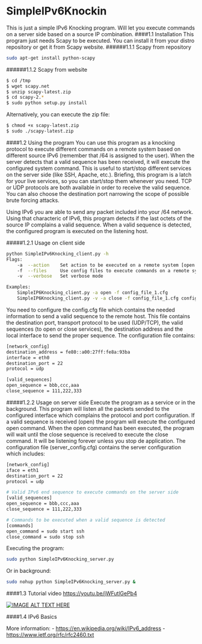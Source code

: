 # SimpleIPv6Knockin
This is just a simple IPv6 Knocking program. Will let you execute commands on a server side based on a source IP combination. 
####1.1 Installation
This program just needs Scapy to be executed. You can install it from your distro repository or get it from Scapy website.
######1.1.1 Scapy from repository
```sh
sudo apt-get install python-scapy
```
######1.1.2 Scapy from website
```sh
$ cd /tmp
$ wget scapy.net
$ unzip scapy-latest.zip
$ cd scapy-2.*
$ sudo python setup.py install
```
Alternatively, you can execute the zip file:
```sh
$ chmod +x scapy-latest.zip
$ sudo ./scapy-latest.zip
```

####1.2 Using the program 
You can use this program as a knocking protocol to execute different commands on a remote system based on different source IPv6 (remember that /64 is assigned to the user). When the server detects that a valid sequence has been received, it will execute the configured system command. This is useful to start/stop different services on the server side (like SSH, Apache, etc.). Briefing, this program is a latch for your live services, so you can start/stop them whenever you need. TCP or UDP protocols are both available in order to receive the valid sequence. You can also choose the destination port narrowing the scope of possible brute forcing attacks. 

Using IPv6 you are able to send any packet included into your /64 network. Using that characteric of IPv6, this program detects if the last octets of the source IP complains a valid sequence. When a valid sequence is detected, the configured program is executed on the listening host. 

#####1.2.1 Usage on client side
```sh
python SimpleIPv6Knocking_client.py -h
Flags:
    -a  --action    Set action to be executed on a remote system [open|close]
    -f  --files     Use config files to execute commands on a remote system
    -v  --verbose   Set verbose mode

Examples:
    SimpleIP6Knocking_client.py -a open -f config_file_1.cfg
    SimpleIP6Knocking_client.py -v -a close -f config_file_1.cfg config_file_2.cfg
```

You need to configure the config.cfg file which contains the needed information to send a valid sequence to the remote host. This file contains the destination port, transport protocol to be used (UDP/TCP), the valid sequences (to open or close services), the destination address and the local interface to send the proper sequence. The configuration file contains: 
 ```sh
[network_config]
destination_address = fe80::a00:27ff:fe8a:93ba
interface = eth0
destination_port = 22
protocol = udp

[valid_sequences]
open_sequence = bbb,ccc,aaa
close_sequence = 111,222,333
```

#####1.2.2 Usage on server side
Execute the program as a service or in the background. This program will listen all the packets sended to the configured interface which complains the protocol and port configuration. If a valid sequence is received (open) the program will execute the configured open command. When the open command has been executed, the program will wait until the close sequence is received to execute the close command. It will be listening forever unless you stop de application. The configuration file (server_config.cfg) contains the server configuration which includes: 

```sh
[network_config]
iface = eth1
destination_port = 22
protocol = udp

# Valid IPv6 end sequence to execute commands on the server side
[valid_sequences]
open_sequence = bbb,ccc,aaa
close_sequence = 111,222,333

# Commands to be executed when a valid sequence is detected
[commands]
open_command = sudo start ssh
close_command = sudo stop ssh
```
Executing the program: 

```sh
sudo python SimpleIPv6Knocking_server.py
```
Or in background: 
```sh
sudo nohup python SimpleIPv6Knocking_server.py &
```

####1.3 Tutorial video
https://youtu.be/jWFutlGePb4

[![IMAGE ALT TEXT HERE](https://img.youtube.com/vi/jWFutlGePb4/0.jpg)](https://www.youtube.com/watch?v=jWFutlGePb4noNo)

####1.4 IPv6 Basics


More information: 
    - https://en.wikipedia.org/wiki/IPv6_address
    - https://www.ietf.org/rfc/rfc2460.txt
